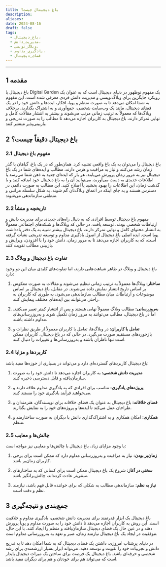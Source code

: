 ```yaml
---
title: باغ دیجیتال چیست؟
description: 
aliases: 
date: 2024-08-16
draft: false
tags:
  - باغ_دیجیتال،
  - مدیریت_دانش،
  - وبلاگ_نویسی،
  - یادگیری_مداوم،
  - فضای_دیجیتال
---
```

---
## 1 مقدمه

باغ دیجیتال یا Digital Garden یک مفهوم نوظهور در دنیای دیجیتال است که به عنوان یک رویکرد جایگزین برای وبلاگ‌نویسی و مدیریت دانش فردی معرفی شده است. این مفهوم به شما امکان می‌دهد تا به صورت منظم و پویا، افکار، ایده‌ها و دانش خود را در یک فضای دیجیتال، مانند یک وب‌سایت شخصی، جمع‌آوری و به اشتراک بگذارید. برخلاف وبلاگ‌ها که معمولاً به ترتیب زمانی مرتب می‌شوند و بیشتر به انتشار مقالات کامل و نهایی تمرکز دارند، باغ دیجیتال به کاربران اجازه می‌دهد تا مطالب را به صورت تدریجی و بازبینی‌پذیر منتشر کنند.

## 2 باغ دیجیتال دقیقاً چیست؟

### 2.1 مفهوم باغ دیجیتال

باغ دیجیتال را می‌توان به یک باغ واقعی تشبیه کرد. همان‌طور که در یک باغ، گیاهان با گذر زمان رشد می‌کنند و نیاز به مراقبت و هرس دارند، مطالب و ایده‌های شما در یک باغ دیجیتال نیز به مرور زمان پرورش می‌یابند. هر بار که ایده‌ای جدید به ذهن شما می‌رسد یا اطلاعات جدیدی به دست می‌آورید، می‌توانید آن را به باغ دیجیتال خود اضافه کنید و با گذشت زمان، این اطلاعات را بهبود بخشید یا اصلاح کنید. این مطالب به صورت دائمی در دسترس هستند و به جای اینکه در اعماق وبلاگ‌تان گم شوند، به شکل سلسله مراتبی و منطقی سازماندهی می‌شوند.

### 2.2 تاریخچه و منشأ

مفهوم باغ دیجیتال توسط افرادی که به دنبال راه‌های جدیدی برای مدیریت دانش و ارتباطات شخصی بودند، توسعه یافت. در حالی که وبلاگ‌ها و شبکه‌های اجتماعی معمولاً به انتشار محتوای کامل و نهایی تمرکز دارند، باغ دیجیتال بیشتر شبیه به یک دفتر یادداشت پویا است. ایده اصلی باغ دیجیتال از اصول یادگیری مداوم و توسعه تدریجی نشأت گرفته است، که به کاربران اجازه می‌دهد تا به مرور زمان، دانش خود را با افزودن، ویرایش و بازبینی مطالب تقویت کنند.

### 2.3 تفاوت باغ دیجیتال و وبلاگ

باغ دیجیتال و وبلاگ در ظاهر شباهت‌هایی دارند، اما تفاوت‌های کلیدی میان این دو وجود دارد:

1. **ساختار:** وبلاگ‌ها معمولاً به ترتیب زمانی تنظیم می‌شوند و مقالات به صورت معکوس بر اساس تاریخ انتشار نمایش داده می‌شوند. در مقابل، باغ دیجیتال بر اساس موضوعات و ارتباطات میان مطالب سازماندهی می‌شود، به طوری که کاربران به راحتی می‌توانند بین ایده‌های مختلف پیمایش کنند.

2. **به‌روزرسانی:** مطالب وبلاگ معمولاً نهایی هستند و پس از انتشار کمتر تغییر می‌کنند. اما در باغ دیجیتال، مطالب می‌توانند به مرور زمان تکمیل شوند و به‌روزرسانی‌های مداوم داشته باشند.

3. **تعامل با کاربران:** در وبلاگ‌ها، تعامل با کاربران معمولاً از طریق نظرات و بازخوردهای مستقیم صورت می‌گیرد. در حالی که در باغ دیجیتال، کاربران ممکن است تنها ناظران باشند و به‌روزرسانی‌ها و تغییرات را دنبال کنند.

### 2.4 کاربردها و مزایا

باغ دیجیتال کاربردهای گسترده‌ای دارد و می‌تواند در بسیاری از حوزه‌ها مفید باشد:

1. **مدیریت دانش شخصی:** به کاربران اجازه می‌دهد تا دانش خود را به صورت سازمان‌یافته و قابل دسترسی ذخیره کنند.

2. **پروژه‌های یادگیری:** مناسب برای افرادی که به یادگیری مداوم علاقه دارند و می‌خواهند فرآیند یادگیری خود را مستند کنند.

3. **فضای خلاقانه:** باغ دیجیتال به عنوان یک فضای خلاقانه برای نویسندگان، هنرمندان و طراحان عمل می‌کند تا ایده‌ها و پروژه‌های خود را به نمایش بگذارند.

4. **همکاری:** امکان همکاری و به اشتراک‌گذاری دانش با دیگران به صورت ساختارمند و منظم.

### 2.5 چالش‌ها و معایب

با وجود مزایای زیاد، باغ دیجیتال با چالش‌ها و معایبی نیز مواجه است:

1. **زمان‌بر بودن:** نیاز به مراقبت و به‌روزرسانی مداوم دارد که ممکن است برای برخی کاربران زمان‌بر باشد.

2. **سختی در آغاز:** شروع یک باغ دیجیتال ممکن است برای کسانی که به ساختارهای سنتی‌تر عادت کرده‌اند، چالش‌برانگیز باشد.

3. **نیاز به نظم:** سازماندهی مطالب به شکلی که برای خواننده قابل فهم باشد، نیازمند نظم و دقت است.

## 3 جمع‌بندی و نتیجه‌گیری

باغ دیجیتال یک ابزار قدرتمند برای مدیریت دانش شخصی، یادگیری مداوم و خلاقیت است. این روش به کاربران اجازه می‌دهد تا دانش خود را به صورت مداوم و پویا پرورش دهند و در عین حال یک فضای دیجیتال سازمان‌یافته و منظم را ایجاد کنند. با این حال، موفقیت در ایجاد یک باغ دیجیتال نیازمند زمان، صبر و تعهد به به‌روزرسانی مداوم است.

در دنیای پرشتاب امروزی، داشتن یک فضای دیجیتال که به شما امکان دهد تا به تدریج دانش و تجربیات خود را تقویت و توسعه دهید، می‌تواند ابزار بسیار ارزشمندی برای رشد شخصی و حرفه‌ای باشد. باغ دیجیتال یک فرصت برای ساختن یک میراث دیجیتال پایدار است که می‌تواند هم برای خودتان و هم برای دیگران مفید باشد.